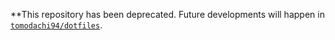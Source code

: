 **This repository has been deprecated. Future developments will happen in [`tomodachi94/dotfiles`](https://github.com/tomodachi94/dotfiles).
